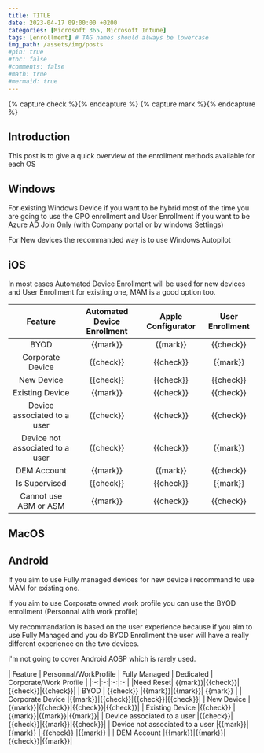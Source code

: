 ```yaml
---
title: TITLE
date: 2023-04-17 09:00:00 +0200
categories: [Microsoft 365, Microsoft Intune]
tags: [enrollment] # TAG names should always be lowercase
img_path: /assets/img/posts
#pin: true
#toc: false
#comments: false
#math: true
#mermaid: true
---
```

{% capture check %}<i class="fa-solid fa-check" style="color: #00ff00;"></i>{% endcapture %}
{% capture mark %}<i class="fa-solid fa-xmark" style="color: #ff0000;"></i>{% endcapture %}

## Introduction
This post is to give a quick overview of the enrollment methods available for each OS

## Windows

For existing Windows Device if you want to be hybrid most of the time you are going to use the GPO enrollment and User Enrollment if you want to be Azure AD Join Only (with Company portal or by windows Settings)

For New devices the recommanded way is to use Windows Autopilot

## iOS

In most cases Automated Device Enrollment will be used for new devices and User Enrollment for existing one, MAM is a good option too.

| Feature | Automated Device Enrollment | Apple Configurator | User Enrollment |
|:-:|:-:|:-:|:-:|
| BYOD | {{mark}} |{{mark}} |{{check}} | 
| Corporate Device |  {{check}} | {{check}} |{{mark}} | 
| New Device |  {{check}} | {{check}} |{{check}} | 
| Existing Device |  {{mark}} | {{check}} |{{check}} | 
| Device associated to a user |  {{check}} | {{check}} |{{check}} | 
| Device not associated to a user |  {{check}} | {{check}} |{{mark}} | 
| DEM Account | {{mark}} |{{mark}} |{{check}} | 
| Is Supervised |  {{check}} | {{check}} |{{mark}} | 
| Cannot use ABM or ASM | {{mark}} | {{check}} |{{check}} | 

## MacOS

## Android

If you aim to use Fully managed devices for new device i recommand to use MAM for existing one.

If you aim to use Corporate owned work profile you can use the BYOD enrollment (Personnal with work profile)

My recommandation is based on the user experience because if you aim to use Fully Managed and you do BYOD Enrollment the user will have a really different experience on the two devices. 

I'm not going to cover Android AOSP which is rarely used.

| Feature | Personnal/WorkProfile | Fully Managed | Dedicated | Corporate/Work Profile |
|:-:|:-:|:-:|:-:|
|Need Reset| {{mark}}|{{check}}|{{check}}|{{check}}|
| BYOD | {{check}} |{{mark}}|{{mark}}| {{mark}} |
| Corporate Device |{{mark}}|{{check}}|{{check}}|{{check}}|
| New Device |{{mark}}|{{check}}|{{check}}|{{check}}|
| Existing Device |{{check}} |{{mark}}|{{mark}}|{{mark}}|
| Device associated to a user |{{check}}|{{check}}|{{mark}}|{{check}}| 
| Device not associated to a user |{{mark}}|  {{mark}} | {{check}} |{{mark}} | 
| DEM Account |{{mark}}|{{mark}}|{{check}}|{{mark}}|